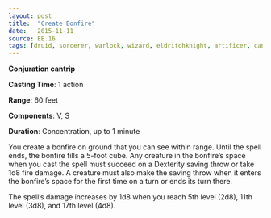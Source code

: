 ```yaml
---
layout: post
title:  "Create Bonfire"
date:   2015-11-11
source: EE.16
tags: [druid, sorcerer, warlock, wizard, eldritchknight, artificer, cantrip, conjuration]
---
```


**Conjuration cantrip**

**Casting Time**: 1 action

**Range**: 60 feet

**Components**: V, S

**Duration**: Concentration, up to 1 minute

You create a bonfire on ground that you can see within range. Until the spell ends, the bonfire fills a 5-foot cube. Any creature in the bonfire’s space when you cast the spell must succeed on a Dexterity saving throw or take 1d8 fire damage. A creature must also make the saving throw when it enters the bonfire’s space for the first time on a turn or ends its turn there.

The spell’s damage increases by 1d8 when you reach 5th level (2d8), 11th level (3d8), and 17th level (4d8).
